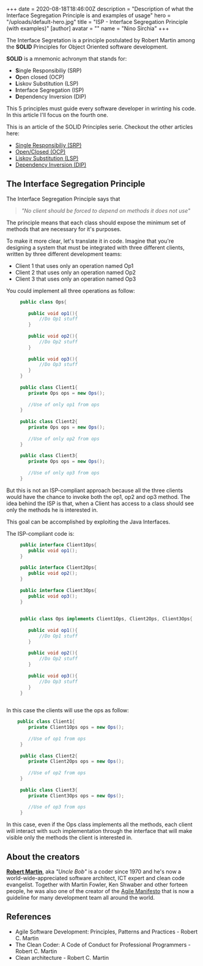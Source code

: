 +++
date = 2020-08-18T18:46:00Z
description = "Description of what the Interface Segregation Principle is and examples of usage"
hero = "/uploads/default-hero.jpg"
title = "ISP - Interface Segregation Principle (with examples)"
[author]
avatar = ""
name = "Nino Sirchia"
+++

The Interface Segretation is a principle postulated by Robert Martin among the **SOLID** Principles 
for Object Oriented software development.

**SOLID** is a mnemonic achronym that stands for:

- **S**ingle Responsibiliy (SRP)
- **O**pen closed (OCP)
- **L**iskov Substitution (LSP)
- **I**nterface Segregation (ISP)
- **D**ependency Inversion (DIP)

This 5 principles must guide every software developer in wrinting his code. In this article I'll focus on the fourth one.

This is an article of the SOLID Principles serie. Checkout the other articles here:

- [Single Responsibiliy (SRP)](/programming/solid/2020/08/12/solid-srp.html)
- [Open/Closed (OCP)](/programming/solid/2020/08/13/solid-ocp.html)
- [Liskov Substitution (LSP)](//programming/solid/2020/08/14/solid-lsp.html)
- [Dependency Inversion (DIP)](//#)

## The Interface Segregation Principle

The Interface Segregation Principle says that

> _"No client should be forced to depend on methods it does not use"_

The principle means that each class should expose the minimum set of methods that are necessary for it's purposes.

To make it more clear, let's translate it in code.
Imagine that you're designing a system that must be integrated with three different clients, written by three different development teams:

- Client 1 that uses only an operation named Op1
- Client 2 that uses only an operation named Op2
- Client 3 that uses only an operation named Op3

You could implement all three operations as follow:

```java
     public class Ops{
	 
		public void op1(){
			//Do Op1 stuff
		}
		
		public void op2(){
			//Do Op2 stuff
		}
		
		public void op3(){
			//Do Op3 stuff
		}
	 }
	 
	 public class Client1{
		private Ops ops = new Ops();
		
		//Use of only op1 from ops
	 }
	 
	 public class Client2{
		private Ops ops = new Ops();
		
		//Use of only op2 from ops
	 }
	 
	 public class Client3{
		private Ops ops = new Ops();
		
		//Use of only op3 from ops
	 }

```

But this is not an ISP-compliant approach because all the three clients would have the chance to invoke both the op1, op2 and op3 method.
The idea behind the ISP is that, when a Client has access to a class should see only the methods he is interested in.

This goal can be accomplished by exploiting the Java Interfaces.

The ISP-compliant code is:

```java
     public interface Client1Ops{
		public void op1();
	 }
	 
	 public interface Client2Ops{
		public void op2();
	 }
	 
	 public interface Client3Ops{
		public void op3();
	 }
	 
	 
	 public class Ops implements Client1Ops, Client2Ops, Client3Ops{
	 
		public void op1(){
			//Do Op1 stuff
		}
		
		public void op2(){
			//Do Op2 stuff
		}
		
		public void op3(){
			//Do Op3 stuff
		}
	 }
	 
```

In this case the clients will use the ops as follow:

```java
	public class Client1{
		private Client1Ops ops = new Ops();
		
		//Use of op1 from ops
	 }
	 
	 public class Client2{
		private Client2Ops ops = new Ops();
		
		//Use of op2 from ops
	 }
	 
	 public class Client3{
		private Client3Ops ops = new Ops();
		
		//Use of op3 from ops
	 }
```

In this case, even if the Ops class implements all the methods, each client will interact with such implementation through the interface
that will make visible only the methods the client is interested in.

## About the creators

[**Robert Martin**](https://en.wikipedia.org/wiki/Robert_C._Martin), aka _"Uncle Bob"_ is a coder since 1970 and he's now a world-wide-appreciated software architect, ICT expert and clean code evangelist.
Together with Martin Fowler, Ken Shwaber and other forteen people, he was also one of the creator of the [Agile Manifesto](https://agilemanifesto.org/) that is now a guideline for many development team all around the world.


## References

- Agile Software Development: Principles, Patterns and Practices - Robert C. Martin
- The Clean Coder: A Code of Conduct for Professional Programmers - Robert C. Martin
- Clean architecture - Robert C. Martin
